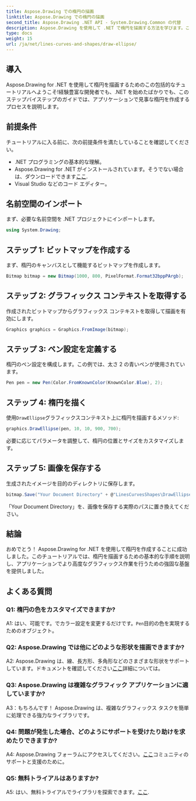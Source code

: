 ```yaml
---
title: Aspose.Drawing での楕円の描画
linktitle: Aspose.Drawing での楕円の描画
second_title: Aspose.Drawing .NET API - System.Drawing.Common の代替
description: Aspose.Drawing を使用して .NET で楕円を描画する方法を学びます。このステップバイステップのチュートリアルに従って、美しいグラフィックスを簡単に作成してください。
type: docs
weight: 15
url: /ja/net/lines-curves-and-shapes/draw-ellipse/
---
```

## 導入

Aspose.Drawing for .NET を使用して楕円を描画するためのこの包括的なチュートリアルへようこそ!経験豊富な開発者でも、.NET を始めたばかりでも、このステップバイステップのガイドでは、アプリケーションで見事な楕円を作成するプロセスを説明します。

## 前提条件

チュートリアルに入る前に、次の前提条件を満たしていることを確認してください。

- .NET プログラミングの基本的な理解。
-  Aspose.Drawing for .NET がインストールされています。そうでない場合は、ダウンロードできます[ここ](https://releases.aspose.com/drawing/net/).
- Visual Studio などのコード エディター。

## 名前空間のインポート

まず、必要な名前空間を .NET プロジェクトにインポートします。

```csharp
using System.Drawing;
```

## ステップ 1: ビットマップを作成する

まず、楕円のキャンバスとして機能するビットマップを作成します。

```csharp
Bitmap bitmap = new Bitmap(1000, 800, PixelFormat.Format32bppPArgb);
```

## ステップ 2: グラフィックス コンテキストを取得する

作成されたビットマップからグラフィックス コンテキストを取得して描画を有効にします。

```csharp
Graphics graphics = Graphics.FromImage(bitmap);
```

## ステップ 3: ペン設定を定義する

楕円のペン設定を構成します。この例では、太さ 2 の青いペンが使用されています。

```csharp
Pen pen = new Pen(Color.FromKnownColor(KnownColor.Blue), 2);
```

## ステップ 4: 楕円を描く

使用`DrawEllipse`グラフィックスコンテキスト上に楕円を描画するメソッド:

```csharp
graphics.DrawEllipse(pen, 10, 10, 900, 700);
```

必要に応じてパラメータを調整して、楕円の位置とサイズをカスタマイズします。

## ステップ 5: 画像を保存する

生成されたイメージを目的のディレクトリに保存します。

```csharp
bitmap.Save("Your Document Directory" + @"LinesCurvesShapes\DrawEllipse_out.png");
```

「Your Document Directory」を、画像を保存する実際のパスに置き換えてください。

## 結論

おめでとう！ Aspose.Drawing for .NET を使用して楕円を作成することに成功しました。このチュートリアルでは、楕円を描画するための基本的な手順を説明し、アプリケーションでより高度なグラフィックス作業を行うための強固な基盤を提供しました。

## よくある質問

### Q1: 楕円の色をカスタマイズできますか?

 A1: はい、可能です。でカラー設定を変更するだけです。`Pen`目的の色を実現するためのオブジェクト。

### Q2: Aspose.Drawing では他にどのような形状を描画できますか?

 A2: Aspose.Drawing は、線、長方形、多角形などのさまざまな形状をサポートしています。ドキュメントを確認してください[ここ](https://reference.aspose.com/drawing/net/)詳細については。

### Q3: Aspose.Drawing は複雑なグラフィック アプリケーションに適していますか?

A3：もちろんです！ Aspose.Drawing は、複雑なグラフィックス タスクを簡単に処理できる強力なライブラリです。

### Q4: 問題が発生した場合、どのようにサポートを受けたり助けを求めたりできますか?

 A4: Aspose.Drawing フォーラムにアクセスしてください。[ここ](https://forum.aspose.com/c/diagram/17)コミュニティのサポートと支援のために。

### Q5: 無料トライアルはありますか?

 A5: はい、無料トライアルでライブラリを探索できます。[ここ](https://releases.aspose.com/).